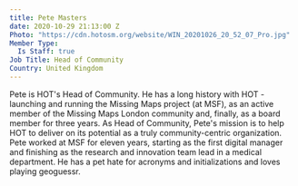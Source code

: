 ```yaml
---
title: Pete Masters
date: 2020-10-29 21:13:00 Z
Photo: "https://cdn.hotosm.org/website/WIN_20201026_20_52_07_Pro.jpg"
Member Type:
  Is Staff: true
Job Title: Head of Community
Country: United Kingdom
---
```


Pete is HOT's Head of Community. He has a long history with HOT - launching and running the Missing Maps project (at MSF), as an active member of the Missing Maps London community and, finally, as a board member for three years. As Head of Community, Pete's mission is to help HOT to deliver on its potential as a truly community-centric organization. Pete worked at MSF for eleven years, starting as the first digital manager and finishing as the research and innovation team lead in a medical department. He has a pet hate for acronyms and initializations and loves playing geoguessr.